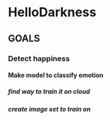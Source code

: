 # HelloDarkness

## GOALS
### 	Detect happiness 
#### 		Make model to classify emotion
##### 			find way to train it on cloud
##### 			create image set to train on